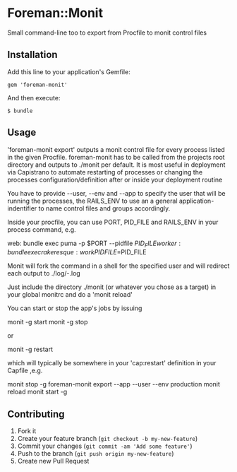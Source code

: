 # Foreman::Monit

Small command-line too to export from Procfile to monit control files

## Installation

Add this line to your application's Gemfile:

    gem 'foreman-monit'

And then execute:

    $ bundle

## Usage

'foreman-monit export' outputs a monit control file for every process listed in the given Procfile. foreman-monit
has to be called from the projects root directory and outputs to ./monit per default. It is most useful in deployment
via Capistrano to automate restarting of processes or changing the processes configuration/definition after or inside
your deployment routine

You have to provide --user, --env and --app to specify the user that will be running the processes, the RAILS_ENV
to use an a general application-indentifier to name control files and groups accordingly.

Inside your procfile, you can use PORT, PID_FILE and RAILS_ENV in your process command, e.g.

  web: bundle exec puma -p $PORT --pidfile $PID_FILE
  worker: bundle exec rake resque:work PIDFILE=$PID_FILE

Monit will fork the command in a shell for the specified user and will redirect each output to ./log/<app>-<process>.log

Just include the directory ./monit (or whatever you chose as a target) in your global monitrc and do a 'monit reload'

You can start or stop the app's jobs by issuing

  monit -g <app> start
  monit -g <app> stop

or

  monit -g <app> restart

which will typically be somewhere in your 'cap:restart' definition in your Capfile ,e.g.

  monit stop -g <app>
  foreman-monit export --app <app> --user <user> --env production
  monit reload
  monit start -g <app>

## Contributing

1. Fork it
2. Create your feature branch (`git checkout -b my-new-feature`)
3. Commit your changes (`git commit -am 'Add some feature'`)
4. Push to the branch (`git push origin my-new-feature`)
5. Create new Pull Request
